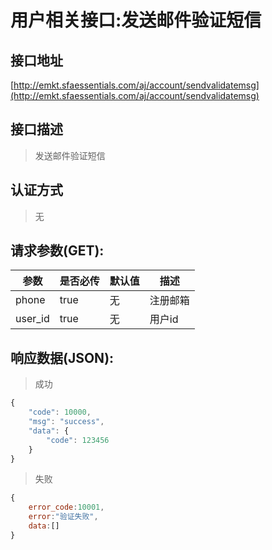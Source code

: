 # 用户相关接口:发送邮件验证短信

## 接口地址

[http://emkt.sfaessentials.com/aj/account/sendvalidatemsg](http://emkt.sfaessentials.com/aj/account/sendvalidatemsg)

## 接口描述

> 发送邮件验证短信

## 认证方式

> 无

## 请求参数(GET):

| 参数 | 是否必传 | 默认值 |  描述 | 
| ---- | ----- | ----- | ----- | 
| phone | true | 无 | 注册邮箱 | 
| user_id | true | 无 | 用户id |

## 响应数据(JSON):
> 成功

```javascript
{
    "code": 10000,
    "msg": "success",
    "data": {
        "code": 123456
    }
}
```
> 失败 

```javascript
{
    error_code:10001,
    error:"验证失败",
    data:[]
}
```
